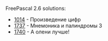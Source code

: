 FreePascal 2.6 solutions:

- [1014](1014/solution.pas) - Произведение цифр
- [1737](1737/solution.pas) - Мнемоника и палиндромы 3
- [1740](1740/solution.pas) - А олени лучше!
